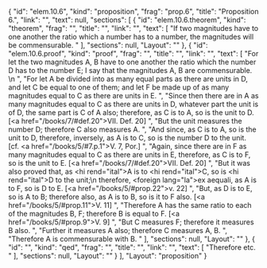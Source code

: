{
  "id": "elem.10.6",
  "kind": "proposition",
  "frag": "prop.6",
  "title": "Proposition 6.",
  "link": "",
  "text": null,
  "sections": [
    {
      "id": "elem.10.6.theorem",
      "kind": "theorem",
      "frag": "",
      "title": "",
      "link": "",
      "text": [
        "If two magnitudes have to one another the ratio which a number has to a number, the magnitudes will be commensurable. "
      ],
      "sections": null,
      "Layout": ""
    },
    {
      "id": "elem.10.6.proof",
      "kind": "proof",
      "frag": "",
      "title": "",
      "link": "",
      "text": [
        "For let the two magnitudes A, B have to one another the ratio which the number D has to the number E; I say that the magnitudes A, B are commensurable. \n      ",
        "For let A be divided into as many equal parts as there are units in D, and let C be equal to one of them; and let F be made up of as many magnitudes equal to C as there are units in E. ",
        "Since then there are in A as many magnitudes equal to C as there are units in D, whatever part the unit is of D, the same part is C of A also; therefore, as C is to A, so is the unit to D. [<a href=\"/books/7/#def.20\">VII. Def. 20</a>] ",
        "But the unit measures the number D; therefore C also measures A. ",
        "And since, as C is to A, so is the unit to D, therefore, inversely, as A is to C, so is the number D to the unit. [cf. <a href=\"/books/5/#7.p.1\">V. 7, Por.</a>] ",
        "Again, since there are in F as many magnitudes equal to C as there are units in E, therefore, as C is to F, so is the unit to E. [<a href=\"/books/7/#def.20\">VII. Def. 20</a>] ",
        "But it was also proved that, as <hi rend=\"ital\">A</hi> is to <hi rend=\"ital\">C</hi>, so is <hi rend=\"ital\">D</hi> to the unit;\n       therefore, <foreign lang=\"la\">ex aequali</foreign>, as A is to F, so is D to E. [<a href=\"/books/5/#prop.22\">v. 22</a>] ",
        "But, as D is to E, so is A to B; therefore also, as A is to B, so is it to F also. [<a href=\"/books/5/#prop.11\">V. 11</a>] ",
        "Therefore A has the same ratio to each of the magnitudes B, F; therefore B is equal to F. [<a href=\"/books/5/#prop.9\">V. 9</a>] ",
        "But C measures F; therefore it measures B also. ",
        "Further it measures A also; therefore C measures A, B. ",
        "Therefore A is commensurable with B. "
      ],
      "sections": null,
      "Layout": ""
    },
    {
      "id": "",
      "kind": "qed",
      "frag": "",
      "title": "",
      "link": "",
      "text": [
        "Therefore etc. "
      ],
      "sections": null,
      "Layout": ""
    }
  ],
  "Layout": "proposition"
}
